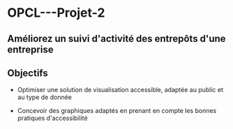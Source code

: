 # OPCL---Projet-2

## Améliorez un suivi d'activité des entrepôts d'une entreprise

## Objectifs 

- Optimiser une solution de visualisation accessible, adaptée au public et au type de donnée

- Concevoir des graphiques adaptés en prenant en compte les bonnes pratiques d'accessibilité

